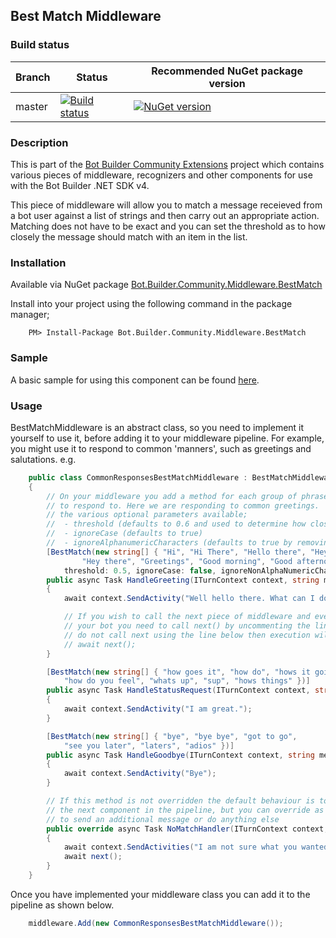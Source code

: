 ## Best Match Middleware

### Build status
| Branch | Status | Recommended NuGet package version |
| ------ | ------ | ------ |
| master | [![Build status](https://ci.appveyor.com/api/projects/status/b9123gl3kih8x9cb?svg=true)](https://ci.appveyor.com/project/garypretty/botbuilder-community) | [![NuGet version](https://img.shields.io/badge/NuGet-1.0.39-blue.svg)](https://www.nuget.org/packages/Bot.Builder.Community.Middleware.BestMatch/) |

### Description
This is part of the [Bot Builder Community Extensions](https://github.com/garypretty/botbuilder-community) project which contains various pieces of middleware, recognizers and other components for use with the Bot Builder .NET SDK v4.

This piece of middleware will allow you to match a message receieved from a bot user against a list of strings and then carry out an appropriate action. Matching does not have to be exact and you can set the threshold as to how closely the message should match with an item in the list.

### Installation

Available via NuGet package [Bot.Builder.Community.Middleware.BestMatch](https://www.nuget.org/packages/Bot.Builder.Community.Middleware.BestMatch/)

Install into your project using the following command in the package manager;
```
    PM> Install-Package Bot.Builder.Community.Middleware.BestMatch
```

### Sample

A basic sample for using this component can be found [here](../../samples/BestMatch%20Middleware%20Sample).

### Usage

BestMatchMiddleware is an abstract class, so you need to implement it yourself to use it, before adding it to your middleware pipeline.
For example, you might use it to respond to common 'manners', such as greetings and salutations. e.g.

```cs
    public class CommonResponsesBestMatchMiddleware : BestMatchMiddleware
    {
		// On your middleware you add a method for each group of phrases that you wish
		// to respond to. Here we are responding to common greetings.  This also shows your
		// the various optional parameters available;
		//  - threshold (defaults to 0.6 and used to determine how close the incoming phrase should be to the phrases within the list)
		//  - ignoreCase (defaults to true)
		//  - ignoreAlphanumericCharacters (defaults to true by removing alphanumeric characters before matching)
        [BestMatch(new string[] { "Hi", "Hi There", "Hello there", "Hey", "Hello",
                "Hey there", "Greetings", "Good morning", "Good afternoon", "Good evening", "Good day" },
            threshold: 0.5, ignoreCase: false, ignoreNonAlphaNumericCharacters: false)]
        public async Task HandleGreeting(ITurnContext context, string messageText, NextDelegate next)
        {
            await context.SendActivity("Well hello there. What can I do for you today?");

			// If you wish to call the next piece of middleware and eventually call 
			// your bot you need to call next() by uncommenting the line below. If you
			// do not call next using the line below then execution will stop here.
			// await next();
        }

        [BestMatch(new string[] { "how goes it", "how do", "hows it going", "how are you",
            "how do you feel", "whats up", "sup", "hows things" })]
        public async Task HandleStatusRequest(ITurnContext context, string messageText, NextDelegate next)
        {
            await context.SendActivity("I am great.");
        }

        [BestMatch(new string[] { "bye", "bye bye", "got to go",
            "see you later", "laters", "adios" })]
        public async Task HandleGoodbye(ITurnContext context, string messageText, NextDelegate next)
        {
            await context.SendActivity("Bye");   
        }

		// If this method is not overridden the default behaviour is to await next() to call 
		// the next component in the pipeline, but you can override as shown below if you wanted 
		// to send an additional message or do anything else
        public override async Task NoMatchHandler(ITurnContext context, string messageText, NextDelegate next)
        {
			await context.SendActivities("I am not sure what you wanted...");
            await next();
        }
    }
```

Once you have implemented your middleware class you can add it to the pipeline as shown below.

```cs
	middleware.Add(new CommonResponsesBestMatchMiddleware());
```
